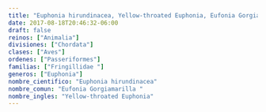 ```yaml
---
title: "Euphonia hirundinacea, Yellow-throated Euphonia, Eufonia Gorgiamarilla "
date: 2017-08-18T20:46:32-06:00
draft: false
reinos: ["Animalia"]
divisiones: ["Chordata"]
clases: ["Aves"]
ordenes: ["Passeriformes"]
familias: ["Fringillidae "]
generos: ["Euphonia"]
nombre_cientifico: "Euphonia hirundinacea"
nombre_comun: "Eufonia Gorgiamarilla "
nombre_ingles: "Yellow-throated Euphonia"
---
```

